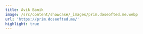 ```yaml
---
title: Avik Banik
image: /src/content/showcase/_images/prim.doseofted.me.webp
url: 'https://prim.doseofted.me/'
highlight: true
---
```

